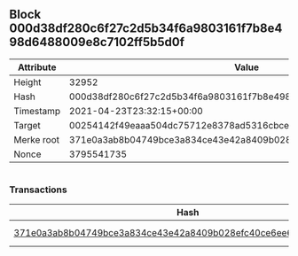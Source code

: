## Block 000d38df280c6f27c2d5b34f6a9803161f7b8e498d6488009e8c7102ff5b5d0f

Attribute | Value
--- | ---
Height | 32952
Hash | 000d38df280c6f27c2d5b34f6a9803161f7b8e498d6488009e8c7102ff5b5d0f
Timestamp | 2021-04-23T23:32:15+00:00
Target | 00254142f49eaaa504dc75712e8378ad5316cbcead634704b3734b6271167cc4
Merke root | 371e0a3ab8b04749bce3a834ce43e42a8409b028efc40ce6ee6f9b86309f9711
Nonce | 3795541735

```

```

### Transactions

Hash | Amount
--- | ---
[371e0a3ab8b04749bce3a834ce43e42a8409b028efc40ce6ee6f9b86309f9711](371e0a3ab8b04749bce3a834ce43e42a8409b028efc40ce6ee6f9b86309f9711.md) | 10.00000000 SKEPTI 
